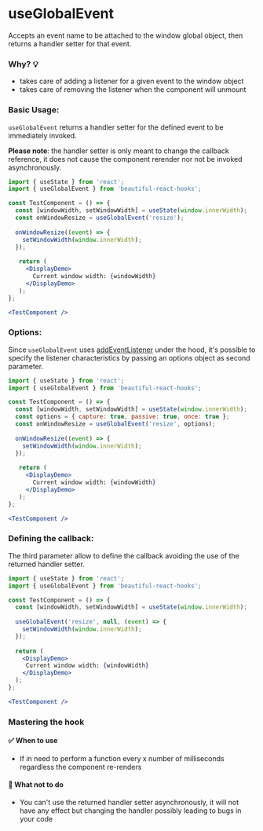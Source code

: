 # useGlobalEvent

Accepts an event name to be attached to the window global object, then returns a handler setter 
for that event.

### Why? 💡

- takes care of adding a listener for a given event to the window object
- takes care of removing the listener when the component will unmount

### Basic Usage:

`useGlobalEvent` returns a handler setter for the defined event to be immediately invoked.

**Please note**: the handler setter is only meant to change the callback reference, it does not cause the component 
rerender nor not be invoked asynchronously.

```jsx harmony
import { useState } from 'react';
import { useGlobalEvent } from 'beautiful-react-hooks'; 

const TestComponent = () => {
  const [windowWidth, setWindowWidth] = useState(window.innerWidth);
  const onWindowResize = useGlobalEvent('resize');
  
  onWindowResize((event) => {
    setWindowWidth(window.innerWidth);
  });
  
   return (
     <DisplayDemo>
       Current window width: {windowWidth}
     </DisplayDemo>
   );
};

<TestComponent />
```

### Options:

Since `useGlobalEvent` uses [addEventListener](https://developer.mozilla.org/en-US/docs/Web/API/EventTarget/addEventListener) 
under the hood, it's possible to specify the listener characteristics by passing an options object as second parameter.

```jsx harmony
import { useState } from 'react';
import { useGlobalEvent } from 'beautiful-react-hooks'; 

const TestComponent = () => {
  const [windowWidth, setWindowWidth] = useState(window.innerWidth);
  const options = { capture: true, passive: true, once: true };
  const onWindowResize = useGlobalEvent('resize', options);
  
  onWindowResize((event) => {
    setWindowWidth(window.innerWidth);
  });
  
   return (
     <DisplayDemo>
       Current window width: {windowWidth}
     </DisplayDemo>
   );
};

<TestComponent />
```

### Defining the callback:

The third parameter allow to define the callback avoiding the use of the returned handler setter.

```jsx harmony
import { useState } from 'react';
import { useGlobalEvent } from 'beautiful-react-hooks'; 

const TestComponent = () => {
  const [windowWidth, setWindowWidth] = useState(window.innerWidth);
  
  useGlobalEvent('resize', null, (event) => {
    setWindowWidth(window.innerWidth);
  });
  
  return (
    <DisplayDemo>
     Current window width: {windowWidth}
    </DisplayDemo>
  );
};

<TestComponent />
```

### Mastering the hook

#### ✅ When to use
 
- If in need to perform a function every x number of milliseconds regardless the component re-renders

#### 🛑 What not to do

- You can't use the returned handler setter asynchronously, it will not have any effect but changing the handler 
 possibly leading to bugs in your code
